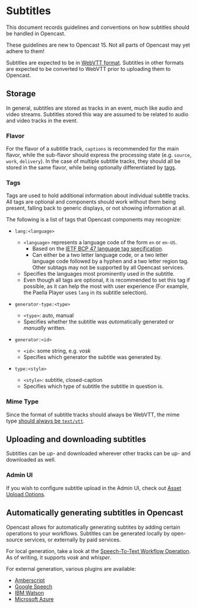 Subtitles
=========

This document records guidelines and conventions on how subtitles should be handled in Opencast.

<div class=warn>
These guidelines are new to Opencast 15. Not all parts of Opencast may yet adhere to them! 
</div>

Subtitles are expected to be in [WebVTT format](https://developer.mozilla.org/en-US/docs/Web/API/WebVTT_API). Subtitles
in other formats are expected to be converted to WebVTT prior to uploading them to Opencast.

## Storage

In general, subtitles are stored as tracks in an event, much like audio and video streams. Subtitles stored this way
are assumed to be related to audio and video tracks in the event.

### Flavor

For the flavor of a subtitle track, `captions` is recommended for the main flavor, while the sub-flavor should express
the processing state (e.g. `source`, `work`, `delivery`). In the case of multiple subtitle tracks, they should all
be stored in the same flavor, while being optionally differentiated by [tags](#tags).

### Tags

Tags are used to hold additional information about individual subtitle tracks. All tags are optional and components
should work without them being present, falling back to generic displays, or not showing information at all.

The following is a list of tags that Opencast components may recognize:
- `lang:<language>`
	- `<language>` represents a language code of the form `en` or `en-US`.
	    - Based on the [IETF BCP 47 language tag specification](https://www.rfc-editor.org/info/rfc5646).
	    - Can either be a two letter language code, or a two letter language code followed by a hyphen and a two letter
	      region tag. Other subtags may not be supported by all Opencast services.
	- Specifies the languages most prominently used in the subtitle.
	- Even though all tags are optional, it is recommended to set this tag if possible, as it can help the most with
	  user experience (For example, the Paella Player uses `lang` in its subtitle selection).  
	  
- `generator-type:<type>`
    - `<type>`: auto, manual
    - Specifies whether the subtitle was *auto*matically generated or *manual*ly written.
    
- `generator:<id>`
    - `<id>`: some string, e.g. *vosk*
    - Specifies which generator the subtitle was generated by.
		
- `type:<style>`
    - `<style>`: subtitle, closed-caption
    - Specifies which type of subtitle the subtitle in question is.
    

### Mime Type

Since the format of subtitle tracks should always be WebVTT, the mime type
[should always be `text/vtt`](https://developer.mozilla.org/en-US/docs/Web/API/WebVTT_API#webvtt_files).

## Uploading and downloading subtitles

Subtitles can be up- and downloaded wherever other tracks can be up- and downloaded as well.

### Admin UI

If you wish to configure subtitle upload in the Admin UI, check out
[Asset Upload Options](admin-ui/asset-upload.md).


## Automatically generating subtitles in Opencast

Opencast allows for automatically generating subtites by adding certain operations to your workflows. Subtitles
can be generated locally by open-source services, or externally by paid services.

For local generation, take a look at the
[Speech-To-Text Workflow Operation](../workflowoperationhandlers/speechtotext-woh.md). As of writing, it supports
*vosk* and *whisper*.

For external generation, various plugins are available:

* [Amberscript](./transcription.configuration/amberscripttranscripts.md)
* [Google Speech](./transcription.configuration/googlespeechtranscripts.md)
* [IBM Watson](./transcription.configuration/watsontranscripts.md)
* [Microsoft Azure](./transcription.configuration/microsoftazuretranscripts.md)